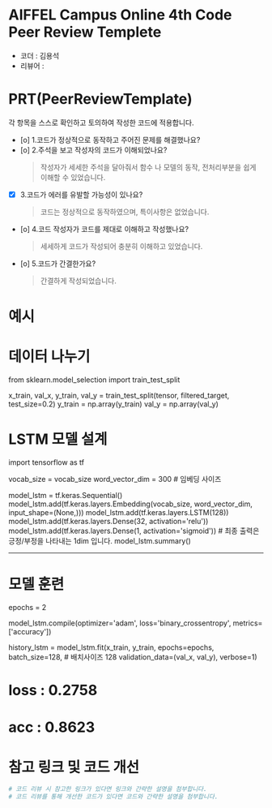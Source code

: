 
# AIFFEL Campus Online 4th Code Peer Review Templete
- 코더 : 김용석
- 리뷰어 : 


# PRT(PeerReviewTemplate)
각 항목을 스스로 확인하고 토의하여 작성한 코드에 적용합니다.
- [o] 1.코드가 정상적으로 동작하고 주어진 문제를 해결했나요?
- [o] 2.주석을 보고 작성자의 코드가 이해되었나요?
  > 작성자가 세세한 주석을 달아줘서 함수 나 모델의 동작, 전처리부분을 쉽게 이해할 수 있었습니다. 
- [x] 3.코드가 에러를 유발할 가능성이 있나요?
  > 코드는 정상적으로 동작하였으며, 특이사항은 없었습니다. 
- [o] 4.코드 작성자가 코드를 제대로 이해하고 작성했나요?
  > 세세하게 코드가 작성되어 충분히 이해하고 있었습니다. 
- [o] 5.코드가 간결한가요?
  > 간결하게 작성되었습니다. 

# 예시

# 데이터 나누기
from sklearn.model_selection import train_test_split

x_train, val_x, y_train, val_y = train_test_split(tensor, filtered_target, test_size=0.2)
y_train = np.array(y_train)
val_y = np.array(val_y)

# LSTM 모델 설계
import tensorflow as tf

vocab_size = vocab_size
word_vector_dim = 300       # 임베딩 사이즈

model_lstm = tf.keras.Sequential()
model_lstm.add(tf.keras.layers.Embedding(vocab_size, word_vector_dim, input_shape=(None,)))
model_lstm.add(tf.keras.layers.LSTM(128))
model_lstm.add(tf.keras.layers.Dense(32, activation='relu'))
model_lstm.add(tf.keras.layers.Dense(1, activation='sigmoid')) # 최종 출력은 긍정/부정을 나타내는 1dim 입니다.
model_lstm.summary()

-----------------------------------------------------------------------------------------------------------------

# 모델 훈련

epochs = 2

model_lstm.compile(optimizer='adam', loss='binary_crossentropy', metrics=['accuracy'])

history_lstm = model_lstm.fit(x_train,
                              y_train,
                              epochs=epochs,
                              batch_size=128,                # 배치사이즈 128
                              validation_data=(val_x, val_y),
                              verbose=1)

# loss : 0.2758
# acc : 0.8623



# 참고 링크 및 코드 개선
```python
# 코드 리뷰 시 참고한 링크가 있다면 링크와 간략한 설명을 첨부합니다.
# 코드 리뷰를 통해 개선한 코드가 있다면 코드와 간략한 설명을 첨부합니다.
```
